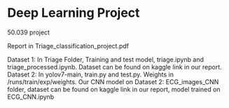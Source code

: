 # Deep Learning Project
 50.039 project

Report in Triage_classification_project.pdf

Dataset 1: In Triage Folder, Training and test model, triage.ipynb and triage_processed.ipynb. Dataset can be found on kaggle link in our report.
Dataset 2: In yolov7-main, train.py and test.py. Weights in /runs/train/exp/weights.
Our CNN model on Dataset 2: ECG_images_CNN folder, dataset can be found on kaggle link in our report, model trained on ECG_CNN.ipynb
